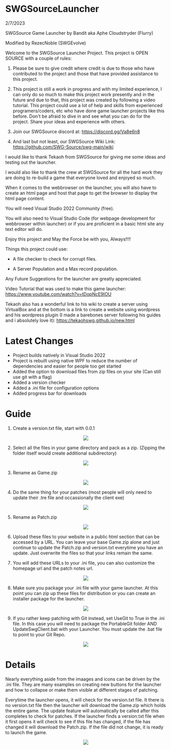 # SWGSourceLauncher
2/7/2023

SWGSource Game Launcher by Bandit aka Aphe Cloudstryder (Flurry)

Modified by RezecNoble (SWGEvolve)


Welcome to the SWGSource Launcher Project. This project is OPEN SOURCE with a couple of rules:

1. Please be sure to give credit where credit is due to those who have contributed to the project and those that have provided assistance to this project.

2. This project is still a work in progress and with my limited experience, I can only do so much to make this project work presently and in the future and due to that, this project was created by following a video tutorial. This project could use a lot of help and skills from experienced programers/coders, etc who have done game launcher projects like this before. Don't be afraid to dive in and see what you can do for the project. Share your ideas and experience with others.

3. Join our SWGSource discord at: https://discord.gg/Va8e6n8

4. And last but not least, our SWGSource Wiki Link: https://github.com/SWG-Source/swg-main/wiki

I would like to thank Tekaoh from SWGSource for giving me some ideas and testing out the launcher.

I would also like to thank the crew at SWGSource for all the hard work they are doing to re-build a game that everyone loved and enjoyed so much.

When it comes to the webbrowser on the launcher, you will also have to create an html page and host that page to get the browser to display the html page content.

You will need Visual Studio 2022 Community (free).

You will also need to Visual Studio Code (for webpage development for webbrowser within launcher) or if you are proficient in a basic html site any text editor will do.

Enjoy this project and May the Force be with you, Always!!!!

Things this project could use:

 - A file checker to check for corrupt files.

 - A Server Population and a Max record population.

Any Future Suggestions for the launcher are greatly appreciated.

Video Tutorial that was used to make this game launcher:
https://www.youtube.com/watch?v=tDopNcE9lOU

Tekaoh also has a wonderful link to his wiki to create a server using VirtualBox and at the bottom is a link to create a website using wordpress and his wordpress plugin (I made a barebones server following his guides and i absolutely love it):
https://tekaohswg.github.io/new.html

# Latest Changes

- Project builds natively in Visual Studio 2022
- Project is rebuilt using native WPF to reduce the number of dependencies and easier for people too get started
- Added the option to download files from zip files on your site (Can still use git with a flag)
- Added a version checker
- Added a .ini file for configuration options
- Added progress bar for downloads


# Guide

1) Create a version.txt file, start with 0.0.1

<p align="center">
  <img src="/screenshots/step1.jpg">
</p>


2) Select all the files in your game directory and pack as a zip. (Zipping the folder itself would create additional subdirectory)

<p align="center">
  <img src="/screenshots/step2.jpg">
</p>


3) Rename as Game.zip

<p align="center">
  <img src="/screenshots/step3.jpg">
</p>


4) Do the same thing for your patches (most people will only need to update their .tre file and occassionally the client exe)

<p align="center">
  <img src="/screenshots/step4.jpg">
</p>


5) Rename as Patch.zip

<p align="center">
  <img src="/screenshots/step5.jpg">
</p>


6) Upload these files to your website in a public html section that can be accessed by a URL. You can leave your base Game.zip alone and just continue to update the Patch.zip and version.txt everytime you have an update. Just overwrite the files so that your links remain the same.


7) You will add these URLs to your .ini file, you can also customize the homepage url and the patch notes url.

<p align="center">
  <img src="/screenshots/step6.jpg">
</p>


8) Make sure you package your .ini file with your game launcher. At this point you can zip up these files for distribution or you can create an installer package for the launcher.

<p align="center">
  <img src="/screenshots/step7.jpg">
</p>


9) If you rather keep patching with Git instead, set UseGit to True in the .ini file. In this case you will need to package the PortableGit folder AND UpdateSwgClient.bat with your Launcher. You must update the .bat file to point to your Git Repo.

<p align="center">
  <img src="/screenshots/git.jpg">
</p>


# Details

Nearly everything aside from the imaages and icons can be driven by the .ini file. They are many examples on creating new buttons for the launcher and how to collapse or make them visible at different stages of patching.

Everytime the launcher opens, it will check for the version.txt file. It there is no version.txt file then the launcher will download the Game.zip which holds the entire game. The update feature will automatically be called after this completes to check for patches. If the launcher finds a version.txt file when it first opens it will check to see if this file has changed, if the file has changed it will download the Patch.zip. If the file did not change, it is ready to launch the game.

<p align="center">
  <img src="/screenshots/launcher.jpg">
</p>

